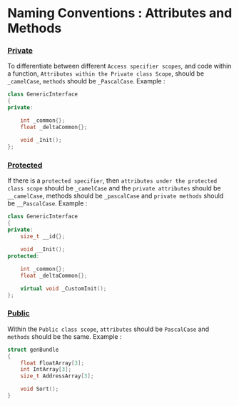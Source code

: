 # Naming Conventions : Attributes and Methods
### <u>Private</u>

To differentiate between different `Access specifier scopes`, and code within a function, `Attributes within the Private class Scope`, should be `_camelCase`, `methods` should be `_PascalCase`.
Example :  
``` cpp linenums="1"
class GenericInterface 
{
private:

	int _common{};
	float _deltaCommon{};

	void _Init();
}; 
```

### <u>Protected</u>

If there is a `protected specifier`, then `attributes under the protected class scope` should be `_camelCase` and the `private attributes` should be `__camelCase`, methods should be `_pascalCase` and `private methods` should be `__PascalCase`.
Example :  
``` cpp linenums="1"
class GenericInterface 
{
private:
	size_t __id{};
	
	void __Init();
protected:

	int _common{};
	float _deltaCommon{};

	virtual void _CustomInit();
};
```

### <u>Public</u>

Within the `Public class scope`, `attributes` should be `PascalCase` and `methods` should be the same.
Example :  
``` cpp linenums="1"
struct genBundle 
{
	float FloatArray[3];
	int IntArray[3];
	size_t AddressArray[3];

	void Sort();
}
```